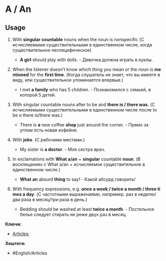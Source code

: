 
# A / An

## Usage

1) With **singular countable** nouns when the noun is nonspecific (С исчисляемыми существительными в единственном числе, когда существительное неспецифическое)
	- **A girl** should play with dolls. - Девочка должна играть в куклы.

2) When the listener doesn't know which thing you mean or the noun is **mentioned** for the **first time**. (Когда слушатель не знает, что вы имеете в виду, или существительное упоминается впервые.)
	- I met **a family** who has 5 children. - Познакомился с семьей, в которой 5 детей.

3) With singular countable nouns after to be and **there is / there was**. (С исчисляемыми существительными в единственном числе после to be и there is/there was.)
	- There is **a** new coffee **shop** just around the corner. - Прямо за углом есть новая кофейня.

4) With **jobs**. (С рабочими местами.)
	- My sister is **a doctor**. - Моя сестра врач.

5) In exclamations with **What a/an** + **singular** countable **noun**. (В восклицаниях с What a/an + исчисляемое существительное в единственном числе.)
	- **What an** absurd **thing** to say! - Какой абсурд говорить!

6) With frequency expressions, e.g. **once a week / twice a month / three times a day**. (С частотными выражениями, например. раз в неделю/два раза в месяц/три раза в день.)
	- Bedding should be washed at least **twice a month**. - Постельное белье следует стирать не реже двух раз в месяц.

**Ключи:**
- [Articles](Articles);

**Хештеги:**
- #English/Articles
